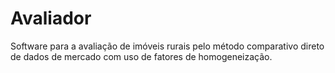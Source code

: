# Avaliador


Software para a avaliação de imóveis rurais pelo método comparativo direto de dados de mercado com uso de fatores de homogeneização.